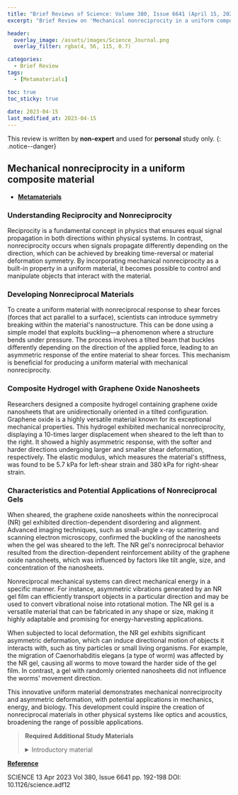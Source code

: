 ```yaml
---
title: "Brief Reviews of Science: Volume 380, Issue 6641 (April 15, 2023)"
excerpt: "Brief Review on 'Mechanical nonreciprocity in a uniform composite material' "

header:
  overlay_image: /assets/images/Science_Journal.png
  overlay_filter: rgba(4, 56, 115, 0.7)

categories:
  - Brief Review
tags:
  - [Metamaterials]

toc: true
toc_sticky: true
 
date: 2023-04-15
last_modified_at: 2023-04-15
---
```


This review is written by **non-expert** and used for **personal** study only.
{: .notice--danger}

## Mechanical nonreciprocity in a uniform composite material
- **<U>Metamaterials</U>**

### Understanding Reciprocity and Nonreciprocity 

Reciprocity is a fundamental concept in physics that ensures equal signal propagation in both directions within physical systems. In contrast, nonreciprocity occurs when signals propagate differently depending on the direction, which can be achieved by breaking time-reversal or material deformation symmetry. By incorporating mechanical nonreciprocity as a built-in property in a uniform material, it becomes possible to control and manipulate objects that interact with the material.

### Developing Nonreciprocal Materials 

To create a uniform material with nonreciprocal response to shear forces (forces that act parallel to a surface), scientists can introduce symmetry breaking within the material's nanostructure. This can be done using a simple model that exploits buckling—a phenomenon where a structure bends under pressure. The process involves a tilted beam that buckles differently depending on the direction of the applied force, leading to an asymmetric response of the entire material to shear forces. This mechanism is beneficial for producing a uniform material with mechanical nonreciprocity.

### Composite Hydrogel with Graphene Oxide Nanosheets

Researchers designed a composite hydrogel containing graphene oxide nanosheets that are unidirectionally oriented in a tilted configuration. Graphene oxide is a highly versatile material known for its exceptional mechanical properties. This hydrogel exhibited mechanical nonreciprocity, displaying a 10-times larger displacement when sheared to the left than to the right. It showed a highly asymmetric response, with the softer and harder directions undergoing larger and smaller shear deformation, respectively. The elastic modulus, which measures the material's stiffness, was found to be 5.7 kPa for left-shear strain and 380 kPa for right-shear strain.


### Characteristics and Potential Applications of Nonreciprocal Gels 

When sheared, the graphene oxide nanosheets within the nonreciprocal (NR) gel exhibited direction-dependent disordering and alignment. Advanced imaging techniques, such as small-angle x-ray scattering and scanning electron microscopy, confirmed the buckling of the nanosheets when the gel was sheared to the left. The NR gel's nonreciprocal behavior resulted from the direction-dependent reinforcement ability of the graphene oxide nanosheets, which was influenced by factors like tilt angle, size, and concentration of the nanosheets.

Nonreciprocal mechanical systems can direct mechanical energy in a specific manner. For instance, asymmetric vibrations generated by an NR gel film can efficiently transport objects in a particular direction and may be used to convert vibrational noise into rotational motion. The NR gel is a versatile material that can be fabricated in any shape or size, making it highly adaptable and promising for energy-harvesting applications.

When subjected to local deformation, the NR gel exhibits significant asymmetric deformation, which can induce directional motion of objects it interacts with, such as tiny particles or small living organisms. For example, the migration of Caenorhabditis elegans (a type of worm) was affected by the NR gel, causing all worms to move toward the harder side of the gel film. In contrast, a gel with randomly oriented nanosheets did not influence the worms' movement direction.

This innovative uniform material demonstrates mechanical nonreciprocity and asymmetric deformation, with potential applications in mechanics, energy, and biology. This development could inspire the creation of nonreciprocal materials in other physical systems like optics and acoustics, broadening the range of possible applications.



>**Required Additional Study Materials**
> 
> <details>
> <summary>Introductory material</summary>
> <div markdown="1">
> - **"Metamaterials: Theory, Design, and Applications"** by Tie Jun Cui, David Smith, and Ruopeng Liu
> - **"An Introduction to Metamaterials and Nanophotonics"** by Constantin Simovski and Sergei Tretyakov
> - **"Metamaterials: Technology and Applications"** by Pankaj K. Choudhury
> </div>
> </details>

**<U>Reference</U>**

SCIENCE 13 Apr 2023 Vol 380, Issue 6641 pp. 192-198 DOI: 10.1126/science.adf12

<br>